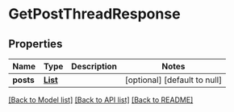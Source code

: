 # GetPostThreadResponse
## Properties

| Name | Type | Description | Notes |
|------------ | ------------- | ------------- | -------------|
| **posts** | [**List**](Post.md) |  | [optional] [default to null] |

[[Back to Model list]](../README.md#documentation-for-models) [[Back to API list]](../README.md#documentation-for-api-endpoints) [[Back to README]](../README.md)

